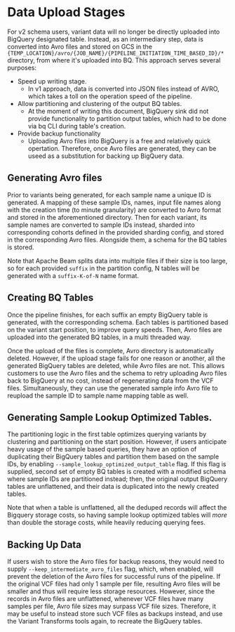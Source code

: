 # Data Upload Stages

For v2 schema users, variant data will no longer be directly uploaded into
BigQuery designated table. Instead, as an intermediary step, data is converted
into Avro files and stored on GCS in the
`{TEMP_LOCATION}/avro/{JOB_NAME}/{PIPELINE_INITIATION_TIME_BASED_ID}/*`
directory, from where it's uploaded into BQ. This approach serves several
purposes:

 - Speed up writing stage.
   - In v1 approach, data is converted into JSON files instead of AVRO, which
   takes a toll on the operation speed of the pipeline.
 - Allow partitioning and clustering of the output BQ tables.
   - At the moment of writing this document, BigQuery sink did not provide
   functionality to partition output tables, which had to be done via bq CLI
   during table's creation.
 - Provide backup functionality
   - Uploading Avro files into BigQuery is a free and relatively quick
   opertation. Therefore, once Avro files are generated, they can be useed as a
   substitution for backing up BigQuery data.

## Generating Avro files

Prior to variants being generated, for each sample name a unique ID is
generated. A mapping of these sample IDs, names, input file names along with the
creation time (to minute granularity) are converted to Avro format and stored in
the aforementioned directory. Then for each variant, its sample names are
converted to sample IDs instead, sharded into corresponding cohorts defined in
the provided sharding config, and stored in the corresponding Avro files.
Alongside them, a schema for the BQ tables is stored.

Note that Apache Beam splits data into multiple files if their size is too
large, so for each provided `suffix` in the partition config, N tables will be
generated with a `suffix-K-of-N` name format.

## Creating BQ Tables

Once the pipeline finishes, for each suffix an empty BigQuery table is
generated, with the corresponding schema. Each tables is partitioned based on
the variant start position, to improve query speeds. Then, Avro files are
uploaded into the generated BQ tables, in a multi threaded way.

Once the upload of the files is complete, Avro directory is automatically
deleted. However, if the upload stage fails for one reason or another, all the
generated BigQuery tables are deleted, while Avro files are not. This allows
customers to use the Avro files and the schema to retry uploading Avro files
back to BigQuery at no cost, instead of regenerating data from the VCF files.
Simultaneously, they can use the generated sample info Avro file to reupload
the sample ID to sample name mapping table as well.

## Generating Sample Lookup Optimized Tables.

The partitioning logic in the first table optimizes querying variants by
clustering and partitioning on the  start position. However, if users anticipate
heavy usage of the sample based queries, they have an option of duplicating
their BigQuery tables and partition them based on the sample IDs, by enabling
`--sample_lookup_optimized_output_table` flag. If this flag is supplied,
second set of empty BQ tables is created with a modified schema where sample
IDs are partitioned instead; then, the original output BigQuery tables are
unflattened, and their data is duplicated into the newly created tables.

Note that when a table is unflattened, all the deduped records will affect the
Bigquery storage costs, so having sample lookup optimized tables will *more*
than double the storage costs, while heavily reducing querying fees.

## Backing Up Data
If users wish to store the Avro files for backup reasons, they would need to
supply `--keep_intermediate_avro_files` flag, which, when enabled, will prevent
the deletion of the Avro files for successful runs of the pipeline. If the
original VCF files had only 1 sample per file, resulting Avro files will be
smaller and thus will require less storage resources. However, since the records
in Avro files are unflattened, whenever VCF files have many samples per
file, Avro file sizes may surpass VCF file sizes. Therefore, it may be useful to
instead store such VCF files as backups instead, and use the Variant Transforms
tools again, to recreate the BigQuery tables.